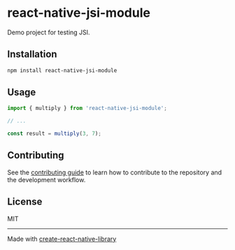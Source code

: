 # react-native-jsi-module

Demo project for testing JSI.

## Installation

```sh
npm install react-native-jsi-module
```

## Usage

```js
import { multiply } from 'react-native-jsi-module';

// ...

const result = multiply(3, 7);
```

## Contributing

See the [contributing guide](CONTRIBUTING.md) to learn how to contribute to the repository and the development workflow.

## License

MIT

---

Made with [create-react-native-library](https://github.com/callstack/react-native-builder-bob)
